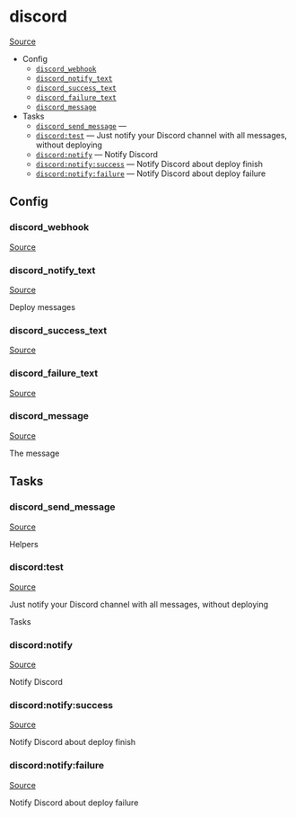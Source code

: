<!-- DO NOT EDIT THIS FILE! -->
<!-- Instead edit contrib/discord.php -->
<!-- Then run bin/docgen -->

# discord

[Source](/contrib/discord.php)



* Config
  * [`discord_webhook`](#discord_webhook)
  * [`discord_notify_text`](#discord_notify_text)
  * [`discord_success_text`](#discord_success_text)
  * [`discord_failure_text`](#discord_failure_text)
  * [`discord_message`](#discord_message)
* Tasks
  * [`discord_send_message`](#discord_send_message) — 
  * [`discord:test`](#discord:test) — Just notify your Discord channel with all messages, without deploying
  * [`discord:notify`](#discord:notify) — Notify Discord
  * [`discord:notify:success`](#discord:notify:success) — Notify Discord about deploy finish
  * [`discord:notify:failure`](#discord:notify:failure) — Notify Discord about deploy failure

## Config
### discord_webhook
[Source](/contrib/discord.php#L7)



### discord_notify_text
[Source](/contrib/discord.php#L12)

Deploy messages

### discord_success_text
[Source](/contrib/discord.php#L17)



### discord_failure_text
[Source](/contrib/discord.php#L22)



### discord_message
[Source](/contrib/discord.php#L29)

The message


## Tasks
### discord_send_message
[Source](/contrib/discord.php#L32)



Helpers

### discord:test
[Source](/contrib/discord.php#L40)

Just notify your Discord channel with all messages, without deploying

Tasks

### discord:notify
[Source](/contrib/discord.php#L52)

Notify Discord



### discord:notify:success
[Source](/contrib/discord.php#L61)

Notify Discord about deploy finish



### discord:notify:failure
[Source](/contrib/discord.php#L70)

Notify Discord about deploy failure



